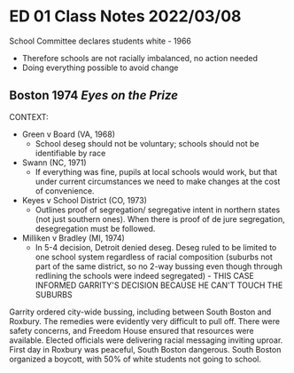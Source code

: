 # ED 01 Class Notes 2022/03/08

School Committee declares students white - 1966

* Therefore schools are not racially imbalanced, no action needed
* Doing everything possible to avoid change

## Boston 1974 *Eyes on the Prize*

CONTEXT: 

* Green v Board (VA, 1968)
  * School deseg should not be voluntary; schools should not be
  identifiable by race
* Swann (NC, 1971)
  * If everything was fine, pupils at local schools would work, but that
  under current circumstances we need to make changes at the cost of
  convenience.
* Keyes v School District (CO, 1973)
  * Outlines proof of segregation/ segregative intent in northern states
    (not just southern ones). When there is proof of de jure segregation, 
    desegregation must be followed.
* Milliken v Bradley (MI, 1974)
  * In 5-4 decision, Detroit denied deseg. Deseg ruled to be limited to one
    school system regardless of racial composition (suburbs not part of 
    the same district, so no 2-way bussing even though through redlining
    the schools were indeed segregated) - THIS CASE INFORMED GARRITY'S 
    DECISION BECAUSE HE CAN'T TOUCH THE SUBURBS

Garrity ordered city-wide bussing, including between South Boston and 
Roxbury. The remedies were evidently very difficult to pull off. There 
were safety concerns, and Freedom House ensured that resources were 
available. Elected officials were delivering racial messaging inviting 
uproar. First day in Roxbury was peaceful, South Boston dangerous.
South Boston organized a boycott, with 50% of white students not going to 
school.
